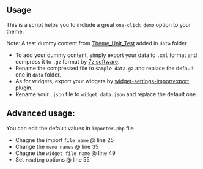 ## Usage

This is a script helps you to include a great `one-click demo` option to your theme.

Note: A test dummy content from [Theme_Unit_Test](http://codex.wordpress.org/Theme_Unit_Test) added in `data` folder

* To add your dummy content, simply export your data to `.xml` format and compress it to `.gz` format by [7z software](http://www.7-zip.org/7z.html).
* Rename the compressed file to `sample-data.gz` and replace the default one in `data` folder.
* As for widgets, export your widgets by [widget-settings-importexport](https://wordpress.org/plugins/widget-settings-importexport/) plugin. 
* Rename your `.json` file to `widget_data.json` and replace the default one.


## Advanced usage:

You can edit the default values in `importer.php` file

* Chagne the import `file name` @ line 25
* Change the `menu names` @ line 35
* Chagne the `widget file name` @ line 49
* Set `reading` options @ line 55
